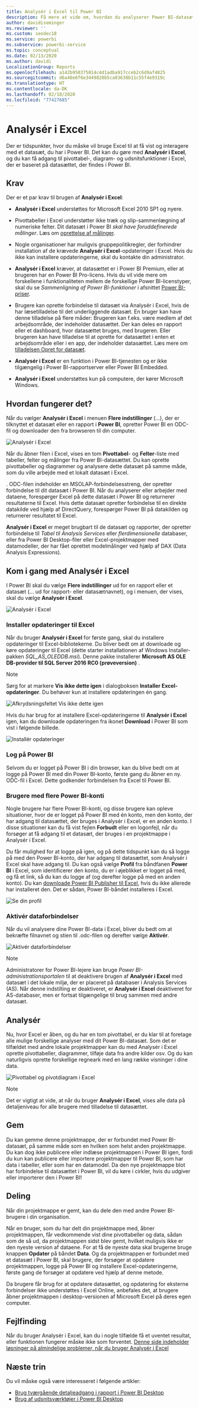 ```yaml
---
title: Analysér i Excel til Power BI
description: Få mere at vide om, hvordan du analyserer Power BI-datasæt i Excel
author: davidiseminger
ms.reviewer: ''
ms.custom: seodec18
ms.service: powerbi
ms.subservice: powerbi-service
ms.topic: conceptual
ms.date: 02/13/2020
ms.author: davidi
LocalizationGroup: Reports
ms.openlocfilehash: a142b950375014c4d1adba917cceb2c6d9af4825
ms.sourcegitcommit: d6a48e6f6e3449820b5ca03638b11c55f4e9319c
ms.translationtype: HT
ms.contentlocale: da-DK
ms.lasthandoff: 02/18/2020
ms.locfileid: "77427685"
---
```

# <a name="analyze-in-excel"></a>Analysér i Excel
Der er tidspunkter, hvor du måske vil bruge Excel til at få vist og interagere med et datasæt, du har i Power BI. Det kan du gøre med **Analysér i Excel**, og du kan få adgang til pivottabel-, diagram- og udsnitsfunktioner i Excel, der er baseret på datasættet, der findes i Power BI.

## <a name="requirements"></a>Krav
Der er et par krav til brugen af **Analysér i Excel**:

* **Analysér i Excel** understøttes for Microsoft Excel 2010 SP1 og nyere.

* Pivottabeller i Excel understøtter ikke træk og slip-sammenlægning af numeriske felter. Dit datasæt i Power BI *skal have foruddefinerede målinger*. Læs om [oprettelse af målinger](desktop-measures.md).
* Nogle organisationer har muligvis gruppepolitikregler, der forhindrer installation af de krævede **Analysér i Excel**-opdateringer i Excel. Hvis du ikke kan installere opdateringerne, skal du kontakte din administrator.
* **Analysér i Excel** kræver, at datasættet er i Power BI Premium, eller at brugeren har en Power BI Pro-licens. Hvis du vil vide mere om forskellene i funktionaliteten mellem de forskellige Power BI-licenstyper, skal du se _Sammenligning af Power BI-funktioner_ i afsnittet [Power BI-priser](https://powerbi.microsoft.com/pricing/).
* Brugere kan oprette forbindelse til datasæt via Analysér i Excel, hvis de har læsetilladelse til det underliggende datasæt.  En bruger kan have denne tilladelse på flere måder: Brugeren kan f.eks. være medlem af det arbejdsområde, der indeholder datasættet. Der kan deles en rapport eller et dashboard, hvor datasættet bruges, med brugeren. Eller brugeren kan have tilladelse til at oprette for datasættet i enten et arbejdsområde eller i en app, der indeholder datasættet. Læs mere om [tilladelsen Opret for datasæt](service-datasets-build-permissions.md).
* **Analysér i Excel** er en funktion i Power BI-tjenesten og er ikke tilgængelig i Power BI-rapportserver eller Power BI Embedded. 
* **Analysér i Excel** understøttes kun på computere, der kører Microsoft Windows.

## <a name="how-does-it-work"></a>Hvordan fungerer det?
Når du vælger **Analysér i Excel** i menuen **Flere indstillinger** (...), der er tilknyttet et datasæt eller en rapport i **Power BI**, opretter Power BI en ODC-fil og downloader den fra browseren til din computer.

![Analysér i Excel](media/service-analyze-in-excel/power-bi-analyze-in-excel.png)

Når du åbner filen i Excel, vises en tom **Pivottabel**- og **Felter**-liste med tabeller, felter og målinger fra Power BI-datasættet. Du kan oprette pivottabeller og diagrammer og analysere dette datasæt på samme måde, som du ville arbejde med et lokalt datasæt i Excel.

. ODC-filen indeholder en MSOLAP-forbindelsesstreng, der opretter forbindelse til dit datasæt i Power BI. Når du analyserer eller arbejder med dataene, forespørger Excel på dette datasæt i Power BI og returnerer resultaterne til Excel. Hvis dette datasæt opretter forbindelse til en direkte datakilde ved hjælp af DirectQuery, forespørger Power BI på datakilden og returnerer resultatet til Excel.

**Analysér i Excel** er meget brugbart til de datasæt og rapporter, der opretter forbindelse til *Tabel til Analysis Services* eller *flerdimensionelle* databaser, eller fra Power BI Desktop-filer eller Excel-projektmapper med datamodeller, der har fået oprettet modelmålinger ved hjælp af DAX (Data Analysis Expressions).

## <a name="get-started-with-analyze-in-excel"></a>Kom i gang med Analysér i Excel
I Power BI skal du vælge **Flere indstillinger** ud for en rapport eller et datasæt (... ud for rapport- eller datasætnavnet), og i menuen, der vises, skal du vælge **Analysér i Excel**.

![Analysér i Excel](media/service-analyze-in-excel/power-bi-analyze-menu.png)

### <a name="install-excel-updates"></a>Installer opdateringer til Excel
Når du bruger **Analysér i Excel** for første gang, skal du installere opdateringer til Excel-bibliotekerne. Du bliver bedt om at downloade og køre opdateringer til Excel (dette starter installationen af Windows Installer-pakken *SQL_AS_OLEDDB.msi*). Denne pakke installerer **Microsoft AS OLE DB-provider til SQL Server 2016 RC0 (prøveversion)** .

> [!NOTE]
> Sørg for at markere **Vis ikke dette igen** i dialogboksen **Installer Excel-opdateringer**. Du behøver kun at installere opdateringen én gang.
> 
> 

![Afkrydsningsfeltet Vis ikke dette igen](media/service-analyze-in-excel/pbi_anlz_excel_dontshow.png)

Hvis du har brug for at installere Excel-opdateringerne til **Analysér i Excel** igen, kan du downloade opdateringen fra ikonet **Download** i Power BI som vist i følgende billede.

![Installér opdateringer](media/service-analyze-in-excel/pbi_anlz_excel_download_again.png)

### <a name="sign-in-to-power-bi"></a>Log på Power BI
Selvom du er logget på Power BI i din browser, kan du blive bedt om at logge på Power BI med din Power BI-konto, første gang du åbner en ny. ODC-fil i Excel. Dette godkender forbindelsen fra Excel til Power BI.

### <a name="users-with-multiple-power-bi-accounts"></a>Brugere med flere Power BI-konti
Nogle brugere har flere Power BI-konti, og disse brugere kan opleve situationer, hvor de er logget på Power BI med én konto, men den konto, der har adgang til datasættet, der bruges i Analysér i Excel, er en anden konto. I disse situationer kan du få vist fejlen **Forbudt** eller en logonfejl, når du forsøger at få adgang til et datasæt, der bruges i en projektmappe i Analysér i Excel.

Du får mulighed for at logge på igen, og på dette tidspunkt kan du så logge på med den Power BI-konto, der har adgang til datasættet, som Analysér i Excel skal have adgang til. Du kan også vælge **Profil** fra båndfanen **Power BI** i Excel, som identificerer den konto, du er i øjeblikket er logget på med, og få et link, så du kan du logge af (og derefter logge på med en anden konto). Du kan [downloade Power BI Publisher til Excel](https://www.microsoft.com/download/details.aspx?id=50729), hvis du ikke allerede har installeret den. Det er sådan, Power BI-båndet installeres i Excel.

![Se din profil](media/service-analyze-in-excel/pbi_anlz_excel_profile.png)

### <a name="enable-data-connections"></a>Aktivér dataforbindelser
Når du vil analysere dine Power BI-data i Excel, bliver du bedt om at bekræfte filnavnet og stien til .odc-filen og derefter vælge **Aktivér**.

![Aktivér dataforbindelser](media/service-analyze-in-excel/pbi_anlz_excel_enable.png)

> [!NOTE]
> Administratorer for Power BI-lejere kan bruge *Power BI-administrationsportalen* til at deaktivere brugen af **Analysér i Excel** med datasæt i det lokale miljø, der er placeret på databaser i Analysis Services (AS). Når denne indstilling er deaktiveret, er **Analysér i Excel** deaktiveret for AS-databaser, men er fortsat tilgængelige til brug sammen med andre datasæt.
> 
> 

## <a name="analyze-away"></a>Analysér
Nu, hvor Excel er åben, og du har en tom pivottabel, er du klar til at foretage alle mulige forskellige analyser med dit Power BI-datasæt. Som det er tilfældet med andre lokale projektmapper kan du med Analysér i Excel oprette pivottabeller, diagrammer, tilføje data fra andre kilder osv. Og du kan naturligvis oprette forskellige regneark med en lang række visninger i dine data.

![Pivottabel og pivotdiagram i Excel](media/service-analyze-in-excel/pbi_anlz_excel_chart.png)

> [!NOTE]
> Det er vigtigt at vide, at når du bruger **Analysér i Excel**, vises alle data på detaljeniveau for alle brugere med tilladelse til datasættet.
> 
> 

## <a name="save"></a>Gem
Du kan gemme denne projektmappe, der er forbundet med Power BI-datasæt, på samme måde som en hvilken som helst anden projektmappe. Du kan dog ikke publicere eller indlæse projektmappen i Power BI igen, fordi du kun kan publicere eller importere projektmapper til Power BI, som har data i tabeller, eller som har en datamodel. Da den nye projektmappe blot har forbindelse til datasættet i Power BI, vil du køre i cirkler, hvis du udgiver eller importerer den i Power BI!

## <a name="share"></a>Deling
Når din projektmappe er gemt, kan du dele den med andre Power BI-brugere i din organisation.

Når en bruger, som du har delt din projektmappe med, åbner projektmappen, får vedkommende vist dine pivottabeller og data, sådan som de så ud, da projektmappen sidst blev gemt, hvilket muligvis ikke er den nyeste version af dataene. For at få de nyeste data skal brugerne bruge knappen **Opdater** på båndet **Data**. Og da projektmappen er forbundet med et datasæt i Power BI, skal brugere, der forsøger at opdatere projektmappen, logge på Power BI og installere Excel-opdateringerne, første gang de forsøger at opdatere ved hjælp af denne metode.

Da brugere får brug for at opdatere datasættet, og opdatering for eksterne forbindelser ikke understøttes i Excel Online, anbefales det, at brugere åbner projektmappen i desktop-versionen af Microsoft Excel på deres egen computer.

## <a name="troubleshooting"></a>Fejlfinding
Når du bruger Analysér i Excel, kan du i nogle tilfælde få et uventet resultat, eller funktionen fungerer måske ikke som forventet. [Denne side indeholder løsninger på almindelige problemer, når du bruger Analysér i Excel](desktop-troubleshooting-analyze-in-excel.md)

## <a name="next-steps"></a>Næste trin

Du vil måske også være interesseret i følgende artikler:

* [Brug tværgående detaljeadgang i rapport i Power BI Desktop](desktop-cross-report-drill-through.md)
* [Brug af udsnitsværktøjer i Power BI Desktop](visuals/power-bi-visualization-slicers.md)

